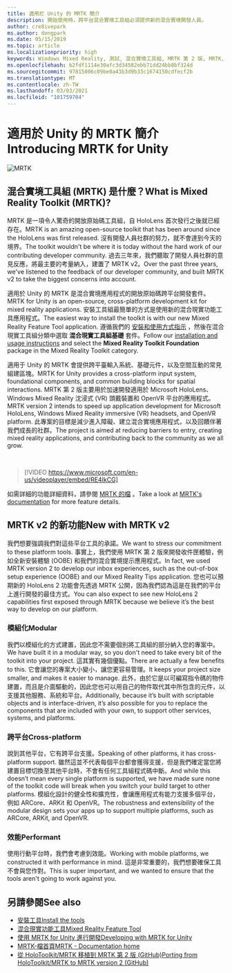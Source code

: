 ```yaml
---
title: 適用於 Unity 的 MRTK 簡介
description: 開始使用時，跨平台混合實境工具組必須提供新的混合實境開發人員。
author: cre8ivepark
ms.author: dongpark
ms.date: 05/15/2019
ms.topic: article
ms.localizationpriority: high
keywords: Windows Mixed Reality, 測試, 混合實境工具組, MRTK 第 2 版, MRTK, 工具, SDK, HoloLens, HoloLens 2, 混合實境頭戴式裝置, windows 混合實境頭戴式裝置, 虛擬實境頭戴式裝置, 跨平台
ms.openlocfilehash: b2fdf1114e30afc3d34582ebb71dd24bb8bf324d
ms.sourcegitcommit: 97815006c09be0a43b3d9b33c1674150cdfecf2b
ms.translationtype: MT
ms.contentlocale: zh-TW
ms.lasthandoff: 03/03/2021
ms.locfileid: "101759704"
---
```

# <a name="introducing-mrtk-for-unity"></a><span data-ttu-id="eb7f8-104">適用於 Unity 的 MRTK 簡介</span><span class="sxs-lookup"><span data-stu-id="eb7f8-104">Introducing MRTK for Unity</span></span>

![MRTK](../../design/images/MRTK_UX_Hero.png)

## <a name="what-is-mixed-reality-toolkit-mrtk"></a><span data-ttu-id="eb7f8-106">混合實境工具組 (MRTK) 是什麼？</span><span class="sxs-lookup"><span data-stu-id="eb7f8-106">What is Mixed Reality Toolkit (MRTK)?</span></span>

<span data-ttu-id="eb7f8-107">MRTK 是一項令人驚奇的開放原始碼工具組，自 HoloLens 首次發行之後就已經存在。</span><span class="sxs-lookup"><span data-stu-id="eb7f8-107">MRTK is an amazing open-source toolkit that has been around since the HoloLens was first released.</span></span> <span data-ttu-id="eb7f8-108">沒有開發人員社群的努力，就不會達到今天的境界。</span><span class="sxs-lookup"><span data-stu-id="eb7f8-108">The toolkit wouldn't be where it is today without the hard work of our contributing developer community.</span></span> <span data-ttu-id="eb7f8-109">過去三年來，我們聽取了開發人員社群的意見反應，將最主要的考量納入，建置了 MRTK v2。</span><span class="sxs-lookup"><span data-stu-id="eb7f8-109">Over the past three years, we've listened to the feedback of our developer community, and built MRTK v2 to take the biggest concerns into account.</span></span>  

<span data-ttu-id="eb7f8-110">適用於 Unity 的 MRTK 是混合實境應用程式的開放原始碼跨平台開發套件。</span><span class="sxs-lookup"><span data-stu-id="eb7f8-110">MRTK for Unity is an open-source, cross-platform development kit for mixed reality applications.</span></span> <span data-ttu-id="eb7f8-111">安裝工具組最簡單的方式是使用新的混合現實功能工具應用程式。</span><span class="sxs-lookup"><span data-stu-id="eb7f8-111">The easiest way to install the toolkit is with our new Mixed Reality Feature Tool application.</span></span> <span data-ttu-id="eb7f8-112">遵循我們的 [安裝和使用方式指示](welcome-to-mr-feature-tool.md) ，然後在混合現實工具組分類中選取 **混合現實工具組基礎** 套件。</span><span class="sxs-lookup"><span data-stu-id="eb7f8-112">Follow our [installation and usage instructions](welcome-to-mr-feature-tool.md) and select the **Mixed Reality Toolkit Foundation** package in the Mixed Reality Toolkit category.</span></span> 

<span data-ttu-id="eb7f8-113">適用于 Unity 的 MRTK 會提供跨平臺輸入系統、基礎元件，以及空間互動的常見組建區塊。</span><span class="sxs-lookup"><span data-stu-id="eb7f8-113">MRTK for Unity provides a cross-platform input system, foundational components, and common building blocks for spatial interactions.</span></span> <span data-ttu-id="eb7f8-114">MRTK 第 2 版主要用於加速開發適用於 Microsoft HoloLens、Windows Mixed Reality 沈浸式 (VR) 頭戴裝置和 OpenVR 平台的應用程式。</span><span class="sxs-lookup"><span data-stu-id="eb7f8-114">MRTK version 2 intends to speed up application development for Microsoft HoloLens, Windows Mixed Reality immersive (VR) headsets, and OpenVR platform.</span></span> <span data-ttu-id="eb7f8-115">此專案的目標是減少進入障礙、建立混合實境應用程式，以及回饋伴著我們成長的社群。</span><span class="sxs-lookup"><span data-stu-id="eb7f8-115">The project is aimed at reducing barriers to entry, creating mixed reality applications, and contributing back to the community as we all grow.</span></span>

<br>

> [!VIDEO https://www.microsoft.com/en-us/videoplayer/embed/RE4IkCG]

<span data-ttu-id="eb7f8-116">如需詳細的功能詳細資料，請參閱 [MRTK 的檔](https://docs.microsoft.com/windows/mixed-reality/mrtk-docs/) 。</span><span class="sxs-lookup"><span data-stu-id="eb7f8-116">Take a look at [MRTK's documentation](https://docs.microsoft.com/windows/mixed-reality/mrtk-docs/) for more feature details.</span></span>

## <a name="new-with-mrtk-v2"></a><span data-ttu-id="eb7f8-117">MRTK v2 的新功能</span><span class="sxs-lookup"><span data-stu-id="eb7f8-117">New with MRTK v2</span></span>

<span data-ttu-id="eb7f8-118">我們想要強調我們對這些平台工具的承諾。</span><span class="sxs-lookup"><span data-stu-id="eb7f8-118">We want to stress our commitment to these platform tools.</span></span>  <span data-ttu-id="eb7f8-119">事實上，我們使用 MRTK 第 2 版來開發收件匣體驗，例如全新安裝體驗 (OOBE) 和我們的混合實境提示應用程式。</span><span class="sxs-lookup"><span data-stu-id="eb7f8-119">In fact, we used MRTK version 2 to develop our inbox experiences, such as the out-of-box setup experience (OOBE) and our Mixed Reality Tips application.</span></span> <span data-ttu-id="eb7f8-120">您也可以預期新的 HoloLens 2 功能會先透過 MRTK 公開，因為我們認為這是在我們的平台上進行開發的最佳方式。</span><span class="sxs-lookup"><span data-stu-id="eb7f8-120">You can also expect to see new HoloLens 2 capabilities first exposed through MRTK because we believe it’s the best way to develop on our platform.</span></span> 

### <a name="modular"></a><span data-ttu-id="eb7f8-121">模組化</span><span class="sxs-lookup"><span data-stu-id="eb7f8-121">Modular</span></span>

<span data-ttu-id="eb7f8-122">我們以模組化的方式建置，因此您不需要個別將工具組的部分納入您的專案中。</span><span class="sxs-lookup"><span data-stu-id="eb7f8-122">We have built it in a modular way, so you don't need to take every bit of the toolkit into your project.</span></span>  <span data-ttu-id="eb7f8-123">這其實有幾個優點。</span><span class="sxs-lookup"><span data-stu-id="eb7f8-123">There are actually a few benefits to this.</span></span>  <span data-ttu-id="eb7f8-124">它會讓您的專案大小變小，讓您更容易管理。</span><span class="sxs-lookup"><span data-stu-id="eb7f8-124">It keeps your project size smaller, and makes it easier to manage.</span></span>  <span data-ttu-id="eb7f8-125">此外，由於它是以可編寫指令碼的物件建置，而且是介面驅動的，因此您也可以用自己的物件取代其中所包含的元件，以支援其他服務、系統和平台。</span><span class="sxs-lookup"><span data-stu-id="eb7f8-125">Additionally, because it’s built with scriptable objects and is interface-driven, it’s also possible for you to replace the components that are included with your own, to support other services, systems, and platforms.</span></span>

### <a name="cross-platform"></a><span data-ttu-id="eb7f8-126">跨平台</span><span class="sxs-lookup"><span data-stu-id="eb7f8-126">Cross-platform</span></span>

<span data-ttu-id="eb7f8-127">說到其他平台，它有跨平台支援。</span><span class="sxs-lookup"><span data-stu-id="eb7f8-127">Speaking of other platforms, it has cross-platform support.</span></span>  <span data-ttu-id="eb7f8-128">雖然這並不代表每個平台都會獲得支援，但是我們確定當您將建置目標切換至其他平台時，不會有任何工具組程式碼中斷。</span><span class="sxs-lookup"><span data-stu-id="eb7f8-128">And while this doesn’t mean every single platform is supported, we have made sure none of the toolkit code will break when you switch your build target to other platforms.</span></span>  <span data-ttu-id="eb7f8-129">模組化設計的健全性和擴充性，會讓應用程式有能力支援多個平台，例如 ARCore、ARKit 和 OpenVR。</span><span class="sxs-lookup"><span data-stu-id="eb7f8-129">The robustness and extensibility of the modular design sets your apps up to support multiple platforms, such as ARCore, ARKit, and OpenVR.</span></span>

### <a name="performant"></a><span data-ttu-id="eb7f8-130">效能</span><span class="sxs-lookup"><span data-stu-id="eb7f8-130">Performant</span></span>

<span data-ttu-id="eb7f8-131">使用行動平台時，我們會考慮到效能。</span><span class="sxs-lookup"><span data-stu-id="eb7f8-131">Working with mobile platforms, we constructed it with performance in mind.</span></span>  <span data-ttu-id="eb7f8-132">這是非常重要的，我們想要確保工具不會與您作對。</span><span class="sxs-lookup"><span data-stu-id="eb7f8-132">This is super important, and we wanted to ensure that the tools aren't going to work against you.</span></span>

## <a name="see-also"></a><span data-ttu-id="eb7f8-133">另請參閱</span><span class="sxs-lookup"><span data-stu-id="eb7f8-133">See also</span></span>

* [<span data-ttu-id="eb7f8-134">安裝工具</span><span class="sxs-lookup"><span data-stu-id="eb7f8-134">Install the tools</span></span>](../install-the-tools.md)
* [<span data-ttu-id="eb7f8-135">混合現實功能工具</span><span class="sxs-lookup"><span data-stu-id="eb7f8-135">Mixed Reality Feature Tool</span></span>](welcome-to-mr-feature-tool.md)
* [<span data-ttu-id="eb7f8-136">使用 MRTK for Unity 進行開發</span><span class="sxs-lookup"><span data-stu-id="eb7f8-136">Developing with MRTK for Unity</span></span>](unity-development-overview.md)
* [<span data-ttu-id="eb7f8-137">MRTK-檔首頁</span><span class="sxs-lookup"><span data-stu-id="eb7f8-137">MRTK - Documentation home</span></span>](https://docs.microsoft.com/windows/mixed-reality/mrtk-docs/)
* [<span data-ttu-id="eb7f8-138">從 HoloToolkit/MRTK 移植到 MRTK 第 2 版 (GitHub)</span><span class="sxs-lookup"><span data-stu-id="eb7f8-138">Porting from HoloToolkit/MRTK to MRTK version 2 (GitHub)</span></span>](https://docs.microsoft.com/windows/mixed-reality/mrtk-docs/updates-deployment/hrtk-to-mrtk-porting-guide.md)
